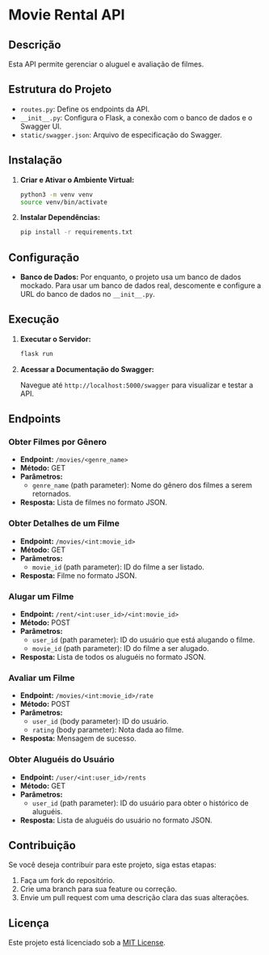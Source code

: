 # Movie Rental API

## Descrição
Esta API permite gerenciar o aluguel e avaliação de filmes.

## Estrutura do Projeto
- `routes.py`: Define os endpoints da API.
- `__init__.py`: Configura o Flask, a conexão com o banco de dados e o Swagger UI.
- `static/swagger.json`: Arquivo de especificação do Swagger.

## Instalação

1. **Criar e Ativar o Ambiente Virtual:**

    ```bash
    python3 -m venv venv
    source venv/bin/activate
    ```

2. **Instalar Dependências:**

    ```bash
    pip install -r requirements.txt
    ```

## Configuração

- **Banco de Dados:**
  Por enquanto, o projeto usa um banco de dados mockado. Para usar um banco de dados real, descomente e configure a URL do banco de dados no `__init__.py`.

## Execução

1. **Executar o Servidor:**

    ```bash
    flask run
    ```

2. **Acessar a Documentação do Swagger:**

    Navegue até `http://localhost:5000/swagger` para visualizar e testar a API.

## Endpoints

### Obter Filmes por Gênero

- **Endpoint:** `/movies/<genre_name>`
- **Método:** GET
- **Parâmetros:**
  - `genre_name` (path parameter): Nome do gênero dos filmes a serem retornados.
- **Resposta:** Lista de filmes no formato JSON.

### Obter Detalhes de um Filme

- **Endpoint:** `/movies/<int:movie_id>`
- **Método:** GET
- **Parâmetros:**
  - `movie_id` (path parameter): ID do filme a ser listado.
- **Resposta:** Filme no formato JSON.

### Alugar um Filme

- **Endpoint:** `/rent/<int:user_id>/<int:movie_id>`
- **Método:** POST
- **Parâmetros:**
  - `user_id` (path parameter): ID do usuário que está alugando o filme.
  - `movie_id` (path parameter): ID do filme a ser alugado.
- **Resposta:** Lista de todos os aluguéis no formato JSON.

### Avaliar um Filme

- **Endpoint:** `/movies/<int:movie_id>/rate`
- **Método:** POST
- **Parâmetros:**
  - `user_id` (body parameter): ID do usuário.
  - `rating` (body parameter): Nota dada ao filme.
- **Resposta:** Mensagem de sucesso.

### Obter Aluguéis do Usuário

- **Endpoint:** `/user/<int:user_id>/rents`
- **Método:** GET
- **Parâmetros:**
  - `user_id` (path parameter): ID do usuário para obter o histórico de aluguéis.
- **Resposta:** Lista de aluguéis do usuário no formato JSON.

## Contribuição

Se você deseja contribuir para este projeto, siga estas etapas:
1. Faça um fork do repositório.
2. Crie uma branch para sua feature ou correção.
3. Envie um pull request com uma descrição clara das suas alterações.

## Licença

Este projeto está licenciado sob a [MIT License](LICENSE).
